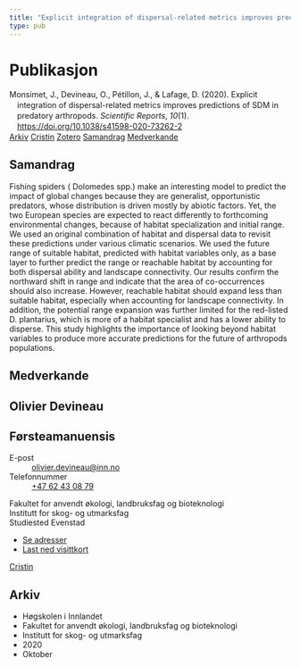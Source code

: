 ```yaml
---
title: "Explicit integration of dispersal-related metrics improves predictions of SDM in predatory arthropods"
type: pub
---
```

<h1>Publikasjon</h1>
<article id="csl-bib-container-EUC52KU8" class="csl-bib-container">
  <div class="csl-bib-body" style="line-height: 1.35; padding-left: 1em; text-indent:-1em;">
  <div class="csl-entry">Monsimet, J., Devineau, O., P&#xE9;tillon, J., &amp; Lafage, D. (2020). Explicit integration of dispersal-related metrics improves predictions of SDM in predatory arthropods. <i>Scientific Reports</i>, <i>10</i>(1). <a href="https://doi.org/10.1038/s41598-020-73262-2">https://doi.org/10.1038/s41598-020-73262-2</a></div>
</div>
  <div class="csl-bib-buttons">
    <a href="#taxonomy-article-EUC52KU8" class="csl-bib-button">Arkiv</a>
    <a href="https://app.cristin.no/results/show.jsf?id=1842507" alt="Cristin URL" class="csl-bib-button">Cristin</a>
    <a href="http://zotero.org/groups/5022929/items/EUC52KU8" alt="Zotero URL" class="csl-bib-button">Zotero</a>
    <a href="#abstract-article-EUC52KU8" class="csl-bib-button">Samandrag</a>
    <a href="#contributors-article-EUC52KU8" class="csl-bib-button">Medverkande</a>
  </div>
  <div id="csl-bib-meta-container-EUC52KU8"></div>
</article>
<div id="csl-bib-meta-EUC52KU8" class="csl-bib-meta">
  <article id="abstract-article-EUC52KU8" class="abstract-article">
    <h1>Samandrag</h1>
    Fishing spiders ( Dolomedes spp.) make an interesting model to predict the impact of global changes because they are generalist, opportunistic predators, whose distribution is driven mostly by abiotic factors. Yet, the two European species are expected to react differently to forthcoming environmental changes, because of habitat specialization and initial range. We used an original combination of habitat and dispersal data to revisit these predictions under various climatic scenarios. We used the future range of suitable habitat, predicted with habitat variables only, as a base layer to further predict the range or reachable habitat by accounting for both dispersal ability and landscape connectivity. Our results confirm the northward shift in range and indicate that the area of co-occurrences should also increase. However, reachable habitat should expand less than suitable habitat, especially when accounting for landscape connectivity. In addition, the potential range expansion was further limited for the red-listed D. plantarius, which is more of a habitat specialist and has a lower ability to disperse. This study highlights the importance of looking beyond habitat variables to produce more accurate predictions for the future of arthropods populations.
  </article>
  <article id="contributors-article-EUC52KU8" class="contributors-article">
    <h1>Medverkande</h1>
    <div class="personas">
<div class="vrtx-hinn-person-card">
<div class="photo">
<i class="lar la-user-circle missing-person"></i>
</div>
<div class="info">
<hgroup><h1>Olivier Devineau</h1>
<h2>Førsteamanuensis</h2>
</hgroup><dl>
<dt>E-post</dt>
<dd>
<a href="mailto:olivier.devineau@inn.no">olivier.devineau@inn.no</a>
</dd>
<dt>Telefonnummer</dt>
<dd><a href="tel:+4762430879">
+47 62 43 08 79
</a></dd>
</dl>
<p>
Fakultet for anvendt økologi, landbruksfag og bioteknologi<br>
Institutt for skog- og utmarksfag<br>
Studiested Evenstad
</p>
<ul class="vrtx-hinn-links">
<li><a href="https://www.inn.no/finn-en-ansatt/olivier-devineau.html#vrtx-hinn-addresses">Se adresser</a></li>
<li><a href="https://www.inn.no/finn-en-ansatt/olivier-devineau.html?vrtx=vcf">Last ned visittkort</a></li>
</ul>
</div>
</div>
<a href="https://app.cristin.no/persons/show.jsf?id=598473" alt="Cristin URL" class="personas-cristin">Cristin</a>
</div>
  </article>
  <article id="taxonomy-article-EUC52KU8" class="taxonomy-article">
    <h1>Arkiv</h1>
    <ul>
      <li>Høgskolen i Innlandet</li>
      <li>Fakultet for anvendt økologi, landbruksfag og bioteknologi</li>
      <li>Institutt for skog- og utmarksfag</li>
      <li>2020</li>
      <li>Oktober</li>
    </ul>
  </article>
</div>
